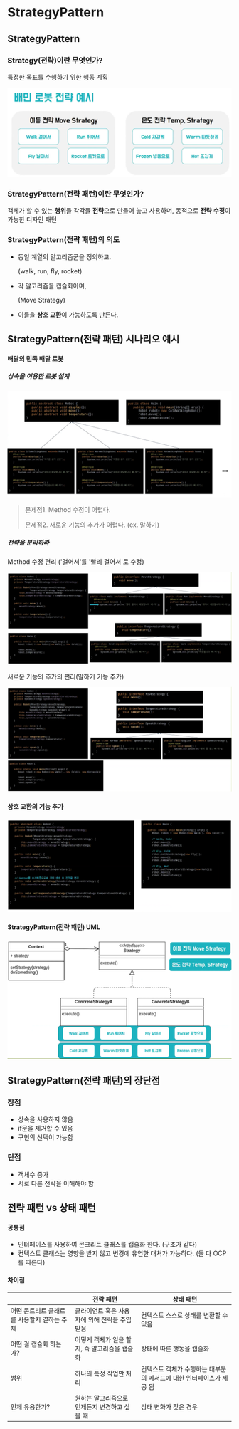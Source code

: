 # StrategyPattern

## StrategyPattern

### Strategy(전략)이란 무엇인가?

특정한 목표를 수행하기 위한 행동 계획

![image-20220428202000198](StrategyPattern.assets/image-20220428202000198.png)



### StrategyPattern(전략 패턴)이란 무엇인가?

객체가 할 수 있는 **행위**들 각각들 **전략**으로 만들어 놓고 사용하며, 동적으로 **전략 수정**이 가능한 디자인 패턴



### StrategyPattern(전략 패턴)의 의도

- 동일 계열의 알고리즘군을 정의하고. 

  (walk, run, fly, rocket)

- 각 알고리즘을 캡슐화아며,

  (Move Strategy)

- 이들을 **상호 교환**이 가능하도록 만든다.



## StrategyPattern(전략 패턴) 시나리오 예시

#### 배달의 민족 배달 로봇

##### 상속을 이용한 로봇 설계

![image-20220428204203240](StrategyPattern.assets/image-20220428204203240.png)

> 문제점1. Method 수정이 어렵다.
>
> 문제점2. 새로운 기능의 추가가 어렵다. (ex. 말하기)



##### 전략을 분리하라

Method 수정 편리 ('걸어서'를 '빨리 걸어서'로 수정)

![image-20220428204511518](StrategyPattern.assets/image-20220428204511518.png)



새로운 기능의 추가의 편리(말하기 기능 추가)

![image-20220428204608209](StrategyPattern.assets/image-20220428204608209.png)



#### 상호 교환의 기능 추가

![image-20220428205102911](StrategyPattern.assets/image-20220428205102911.png)

#### StrategyPattern(전략 패턴) UML

![image-20220428205435601](StrategyPattern.assets/image-20220428205435601.png)



## StrategyPattern(전략 패턴)의 장단점

### 장점

- 상속을 사용하지 않음
- if문을 제거할 수 있음
- 구현의 선택이 가능함



### 단점

- 객체수 증가
- 서로 다른 전략을 이해해야 함



## 전략 패턴 vs 상태 패턴

#### 공통점

- 인터페이스를 사용하여 콘크리트 클래스를 캡슐화 한다. (구조가 같다)
- 컨텍스트 클래스는 영향을 받지 않고 변경에 유연한 대처가 가능하다. (둘 다 OCP를 따른다)

#### 차이점

|                                             | 전략 패턴                                     | 상태 패턴                                                    |
| ------------------------------------------- | --------------------------------------------- | ------------------------------------------------------------ |
| 어떤 콘트리트 클래르를 사용할지 결하는 주체 | 클라이언트 혹은 사용자에 의해 전략을 주입받음 | 컨텍스트 스스로 상태를 변환할 수 있음                        |
| 어떤 걸 캡슐화 하는가?                      | 어떻게 객체가 일을 할지, 즉 알고리즘을 캡슐화 | 상태에 따른 행동을 캡슐화                                    |
| 범위                                        | 하나의 특정 작업만 처리                       | 컨텍스트 객체가 수행하는 대부분의 메서드에 대한 인터페이스가 제공 됨 |
| 언제 유용한가?                              | 원하는 알고리즘으로 언제든지 변경하고 싶을 때 | 상태 변화가 잦은 경우                                        |

